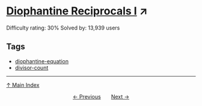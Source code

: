 # [Diophantine Reciprocals I](https://projecteuler.net/problem=108) ↗️

Difficulty rating: 30%
Solved by: 13,939 users
## Tags

- [diophantine-equation](../tags/diophantine-equation.md)
- [divisor-count](../tags/divisor-count.md)



---

[↑ Main Index](../README.md)


<div align=center><a href='107.md'>← Previous</a> &nbsp;&nbsp; &nbsp;&nbsp;  <a href='109.md'>Next →</a></div>

